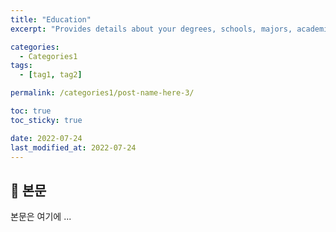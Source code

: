 ```yaml
---
title: "Education"
excerpt: "Provides details about your degrees, schools, majors, academic accomplishments, etc. "

categories:
  - Categories1
tags:
  - [tag1, tag2]

permalink: /categories1/post-name-here-3/

toc: true
toc_sticky: true

date: 2022-07-24
last_modified_at: 2022-07-24
---
```


## 🦥 본문

본문은 여기에 ...
